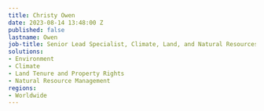```yaml
---
title: Christy Owen
date: 2023-08-14 13:48:00 Z
published: false
lastname: Owen
job-title: Senior Lead Specialist, Climate, Land, and Natural Resources
solutions:
- Environment
- Climate
- Land Tenure and Property Rights
- Natural Resource Management
regions:
- Worldwide
---
```


